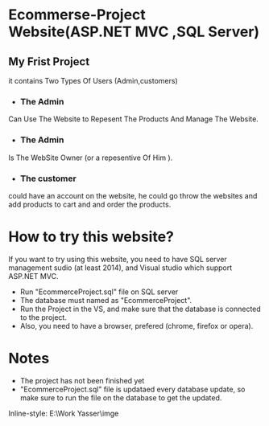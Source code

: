 # Ecommerse-Project Website(ASP.NET MVC ,SQL Server)
## My Frist Project 
it contains Two Types Of Users (Admin,customers)
+  ### The Admin 
Can Use The Website to Repesent The Products And Manage The Website.
+ ### The Admin
Is The WebSite Owner (or a repesentive Of Him ).
+ ### The customer
could have an account on the website, he could go throw the websites and add products to cart and and order the products.
# How to try this website?
If you want to try using this website, you need to have SQL server management sudio (at least 2014), and Visual studio which support ASP.NET MVC.

+ Run "EcommerceProject.sql" file on SQL server
+ The database must named as "EcommerceProject".
+ Run the Project in the VS, and make sure that the database is connected to the project.
+ Also, you need to have a browser, prefered (chrome, firefox or opera).
# Notes 
+ The project has not been finished yet
+ "EcommerceProject.sql" file is updataed every database update, so make sure to run the file on the database to get the updated.

Inline-style: E:\Work Yasser\imge

